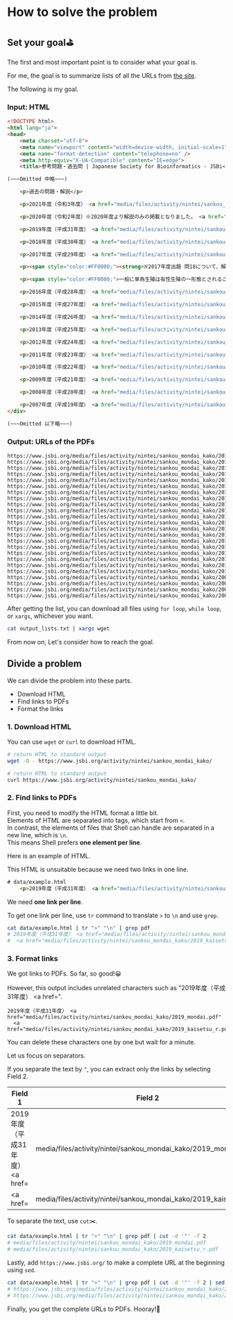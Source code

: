 # How to solve the problem

## Set your goal⛳

The first and most important point is to consider what your goal is.

For me, the goal is to summarize lists of all the URLs from [the site](https://www.jsbi.org/activity/nintei/sankou_mondai_kako/).  

The following is my goal.  

### Input: HTML

```html
<!DOCTYPE html>
<html lang="ja">
<head>
    <meta charset="utf-8">
    <meta name="viewport" content="width=device-width, initial-scale=1" />
    <meta name="format-detection" content="telephone=no" />
    <meta http-equiv="X-UA-Compatible" content="IE=edge">
    <title>参考問題・過去問 | Japanese Society for Bioinformatics - JSBi</title>

(~~~Omitted 中略~~~)

    <p>過去の問題・解説</p>

    <p>2021年度（令和3年度） <a href="media/files/activity/nintei/sankou_mondai_kako/2021%E8%A7%A3%E8%AA%AC.pdf" style="margin-right: 5px; margin-left: 5px; background-color: rgb(255, 255, 255);">解説</a></p>

    <p>2020年度（令和2年度）※2020年度より解説のみの掲載となりました。 <a href="media/files/2020%E8%A7%A3%E8%AA%AC.pdf">解説</a></p>

    <p>2019年度（平成31年度） <a href="media/files/activity/nintei/sankou_mondai_kako/2019_mondai.pdf">問題</a> <a href="media/files/activity/nintei/sankou_mondai_kako/2019_kaisetsu_r.pdf">解説</a></p>

    <p>2018年度（平成30年度） <a href="media/files/activity/nintei/sankou_mondai_kako/2018_H30_mondai.pdf">問題</a> <a href="media/files/activity/nintei/sankou_mondai_kako/2018_H30_kaisetsu.pdf">解説</a></p>

    <p>2017年度（平成29年度） <a href="media/files/activity/nintei/sankou_mondai_kako/2017_H29_mondai.pdf">問題</a> <a href="media/files/activity/nintei/sankou_mondai_kako/2017_H29_kaisetsu.pdf">解説</a></p>

    <p><span style="color:#FF0000;"><strong>※2017年度出題 問18について、解説に以下補足をいたします。</strong></span></p>

    <p><span style="color:#FF0000;">一般に単為生殖は有性生殖の一形態とされること<wbr />が多いが、子の遺伝子セットが親のものと同一になるという点で無<wbr />性生殖に含める立場もある。<wbr />その点で選択肢3は曖昧さがあったが、選択肢１は明らかに不適切<wbr />であることから、こちらを正解とする。</span><span style="font-size: 11px;">（解説文には後日追記をいたします）</span></p>

    <p>2016年度（平成28年度） <a href="media/files/activity/nintei/sankou_mondai_kako/2016_H28_mondai.pdf">問題</a> <a href="media/files/activity/nintei/sankou_mondai_kako/2016_H28_kaisetsu.pdf">解説</a></p>

    <p>2015年度（平成27年度） <a href="media/files/activity/nintei/sankou_mondai_kako/2015_H27_mondai.pdf">問題</a> <a href="media/files/activity/nintei/sankou_mondai_kako/2015_H27_kaisetsu.pdf">解説</a></p>

    <p>2014年度（平成26年度） <a href="media/files/activity/nintei/sankou_mondai_kako/2014_H26_mondai.pdf">問題</a> <a href="media/files/activity/nintei/sankou_mondai_kako/2014_H26_kaisetsu.pdf">解説</a></p>

    <p>2013年度（平成25年度） <a href="media/files/activity/nintei/sankou_mondai_kako/2013_H25_mondai.pdf">問題</a> <a href="media/files/activity/nintei/sankou_mondai_kako/2013_H25_kaisetsu.pdf">解説</a></p>

    <p>2012年度（平成24年度） <a href="media/files/activity/nintei/sankou_mondai_kako/2012_H24_mondai.pdf">問題</a> <a href="media/files/activity/nintei/sankou_mondai_kako/2012_H24_kaisetsu.pdf">解説</a></p>

    <p>2011年度（平成23年度） <a href="media/files/activity/nintei/sankou_mondai_kako/2011_H23_mondai.pdf">問題</a> <a href="media/files/activity/nintei/sankou_mondai_kako/2011_H23_kaisetsu.pdf">解説</a></p>

    <p>2010年度（平成22年度） <a href="media/files/activity/nintei/sankou_mondai_kako/2010_H22_mondai.pdf">問題</a> <a href="media/files/activity/nintei/sankou_mondai_kako/2010_H22_kaisetsu.pdf">解説</a></p>

    <p>2009年度（平成21年度） <a href="media/files/activity/nintei/sankou_mondai_kako/2009_H21_mondai_kaitou_ver2.pdf">問題</a> <a href="media/files/activity/nintei/sankou_mondai_kako/2009_H21_kaisetsu.pdf">解説</a></p>

    <p>2008年度（平成20年度） <a href="media/files/activity/nintei/sankou_mondai_kako/2008_H20_mondai_kaitou.pdf">問題と解答</a></p>

    <p>2007年度（平成19年度） <a href="media/files/activity/nintei/sankou_mondai_kako/2007_H19_mondai_kaitou.pdf">問題と解答</a></p>
</div>

(~~~Omitted 以下略~~~)
```

### Output: URLs of the PDFs

```text
https://www.jsbi.org/media/files/activity/nintei/sankou_mondai_kako/2019_mondai.pdf
https://www.jsbi.org/media/files/activity/nintei/sankou_mondai_kako/2019_kaisetsu_r.pdf
https://www.jsbi.org/media/files/activity/nintei/sankou_mondai_kako/2018_H30_mondai.pdf
https://www.jsbi.org/media/files/activity/nintei/sankou_mondai_kako/2018_H30_kaisetsu.pdf
https://www.jsbi.org/media/files/activity/nintei/sankou_mondai_kako/2017_H29_mondai.pdf
https://www.jsbi.org/media/files/activity/nintei/sankou_mondai_kako/2017_H29_kaisetsu.pdf
https://www.jsbi.org/media/files/activity/nintei/sankou_mondai_kako/2016_H28_mondai.pdf
https://www.jsbi.org/media/files/activity/nintei/sankou_mondai_kako/2016_H28_kaisetsu.pdf
https://www.jsbi.org/media/files/activity/nintei/sankou_mondai_kako/2015_H27_mondai.pdf
https://www.jsbi.org/media/files/activity/nintei/sankou_mondai_kako/2015_H27_kaisetsu.pdf
https://www.jsbi.org/media/files/activity/nintei/sankou_mondai_kako/2014_H26_mondai.pdf
https://www.jsbi.org/media/files/activity/nintei/sankou_mondai_kako/2014_H26_kaisetsu.pdf
https://www.jsbi.org/media/files/activity/nintei/sankou_mondai_kako/2013_H25_mondai.pdf
https://www.jsbi.org/media/files/activity/nintei/sankou_mondai_kako/2013_H25_kaisetsu.pdf
https://www.jsbi.org/media/files/activity/nintei/sankou_mondai_kako/2012_H24_mondai.pdf
https://www.jsbi.org/media/files/activity/nintei/sankou_mondai_kako/2012_H24_kaisetsu.pdf
https://www.jsbi.org/media/files/activity/nintei/sankou_mondai_kako/2011_H23_mondai.pdf
https://www.jsbi.org/media/files/activity/nintei/sankou_mondai_kako/2011_H23_kaisetsu.pdf
https://www.jsbi.org/media/files/activity/nintei/sankou_mondai_kako/2010_H22_mondai.pdf
https://www.jsbi.org/media/files/activity/nintei/sankou_mondai_kako/2010_H22_kaisetsu.pdf
https://www.jsbi.org/media/files/activity/nintei/sankou_mondai_kako/2009_H21_mondai_kaitou_ver2.pdf
https://www.jsbi.org/media/files/activity/nintei/sankou_mondai_kako/2009_H21_kaisetsu.pdf
https://www.jsbi.org/media/files/activity/nintei/sankou_mondai_kako/2008_H20_mondai_kaitou.pdf
https://www.jsbi.org/media/files/activity/nintei/sankou_mondai_kako/2007_H19_mondai_kaitou.pdf
```

After getting the list, you can download all files using `for loop`, `while loop`, or `xargs`, whichever you want.

```bash
cat output_lists.txt | xargs wget
```


From now on, Let's consider how to reach the goal.


## Divide a problem

We can divide the problem into these parts.

- Download HTML
- Find links to PDFs
- Format the links

### 1. Download HTML

You can use `wget` or `curl` to download HTML.

```bash
# return HTML to standard output
wget -O - https://www.jsbi.org/activity/nintei/sankou_mondai_kako/
```

```bash
# return HTML to standard output
curl https://www.jsbi.org/activity/nintei/sankou_mondai_kako/
```

### 2. Find links to PDFs

First, you need to modify the HTML format a little bit.  
Elements of HTML are separated into tags, which start from `<`.  
In contrast, the elements of files that Shell can handle are separated in a new line, which is `\n`.  
This means Shell prefers **one element per line**.

Here is an example of HTML.  

This HTML is unsuitable because we need two links in one line.  

```html
# data/example.html
    <p>2019年度（平成31年度） <a href="media/files/activity/nintei/sankou_mondai_kako/2019_mondai.pdf">問題</a> <a href="media/files/activity/nintei/sankou_mondai_kako/2019_kaisetsu_r.pdf">解説</a></p>
```

We need **one link per line**.

To get one link per line, use `tr` command to translate `>` to `\n` and use `grep`.

```bash
cat data/example.html | tr ">" "\n" | grep pdf
# 2019年度（平成31年度） <a href="media/files/activity/nintei/sankou_mondai_kako/2019_mondai.pdf"
#  <a href="media/files/activity/nintei/sankou_mondai_kako/2019_kaisetsu_r.pdf"
```

### 3. Format links

We got links to PDFs. So far, so good!😀  

However, this output includes unrelated characters such as "2019年度（平成31年度） <a href=".  

```text
2019年度（平成31年度） <a href="media/files/activity/nintei/sankou_mondai_kako/2019_mondai.pdf"
  <a href="media/files/activity/nintei/sankou_mondai_kako/2019_kaisetsu_r.pdf"
```

You can delete these characters one by one but wait for a minute.

Let us focus on separators.

If you separate the text by `"`, you can extract only the links by selecting Field 2.

| Field 1                         | Field 2                                                            | Field 3 |
| ------------------------------- | ------------------------------------------------------------------ | ------- |
| 2019年度（平成31年度） <a href= | media/files/activity/nintei/sankou_mondai_kako/2019_mondai.pdf     |         |
| <a href=                        | media/files/activity/nintei/sankou_mondai_kako/2019_kaisetsu_r.pdf |         |

To separate the text, use `cut`✂️.

```bash
cat data/example.html | tr ">" "\n" | grep pdf | cut -d '"' -f 2
# media/files/activity/nintei/sankou_mondai_kako/2019_mondai.pdf
# media/files/activity/nintei/sankou_mondai_kako/2019_kaisetsu_r.pdf
```

Lastly, add `https://www.jsbi.org/` to make a complete URL at the beginning using `sed`.

```bash
cat data/example.html | tr ">" "\n" | grep pdf | cut -d '"' -f 2 | sed "s|^|https://www.jsbi.org/|"
# https://www.jsbi.org/media/files/activity/nintei/sankou_mondai_kako/2019_mondai.pdf
# https://www.jsbi.org/media/files/activity/nintei/sankou_mondai_kako/2019_kaisetsu_r.pdf
```

Finally, you get the complete URLs to PDFs. Hooray!🎉
